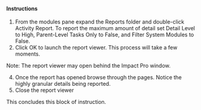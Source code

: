 #### Instructions

1. From the modules pane expand the Reports folder and double-click Activity Report. 
To report the maximum amount of detail set Detail Level to High, Parent-Level Tasks Only to False, and Filter System Modules to False. 
3. Click OK to launch the report viewer. This process will take a few moments. 

  Note: The report viewer may open behind the Impact Pro window. 

4. Once the report has opened browse through the pages. Notice the highly granular details being reported. 
5. Close the report viewer

This concludes this block of instruction.
